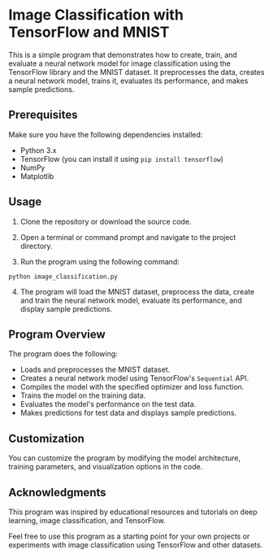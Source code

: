 # Image Classification with TensorFlow and MNIST

This is a simple program that demonstrates how to create, train, and evaluate a neural network model for image classification using the TensorFlow library and the MNIST dataset. It preprocesses the data, creates a neural network model, trains it, evaluates its performance, and makes sample predictions.

## Prerequisites

Make sure you have the following dependencies installed:

- Python 3.x
- TensorFlow (you can install it using `pip install tensorflow`)
- NumPy
- Matplotlib

## Usage

1. Clone the repository or download the source code.

2. Open a terminal or command prompt and navigate to the project directory.

3. Run the program using the following command:

  `python image_classification.py`

4. The program will load the MNIST dataset, preprocess the data, create and train the neural network model, evaluate its performance, and display sample predictions.

## Program Overview

The program does the following:

- Loads and preprocesses the MNIST dataset.
- Creates a neural network model using TensorFlow's `Sequential` API.
- Compiles the model with the specified optimizer and loss function.
- Trains the model on the training data.
- Evaluates the model's performance on the test data.
- Makes predictions for test data and displays sample predictions.

## Customization

You can customize the program by modifying the model architecture, training parameters, and visualization options in the code.


## Acknowledgments

This program was inspired by educational resources and tutorials on deep learning, image classification, and TensorFlow.

Feel free to use this program as a starting point for your own projects or experiments with image classification using TensorFlow and other datasets.

